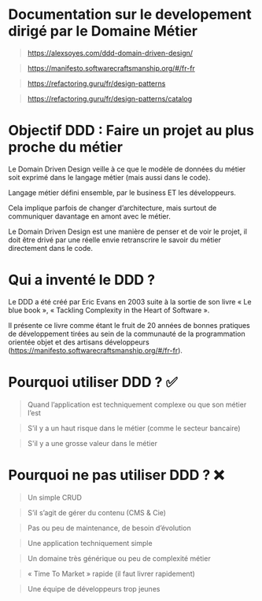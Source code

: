 # Documentation sur le developement dirigé par le Domaine Métier

> https://alexsoyes.com/ddd-domain-driven-design/

> https://manifesto.softwarecraftsmanship.org/#/fr-fr

> https://refactoring.guru/fr/design-patterns

> https://refactoring.guru/fr/design-patterns/catalog



# Objectif DDD : Faire un projet au plus proche du métier

Le Domain Driven Design veille à ce que le modèle de données du métier soit exprimé dans le langage métier (mais aussi dans le code).

Langage métier défini ensemble, par le business ET les développeurs.

Cela implique parfois de changer d’architecture, mais surtout de communiquer davantage en amont avec le métier.

Le Domain Driven Design est une manière de penser et de voir le projet, il doit être drivé par une réelle envie retranscrire le savoir du métier directement dans le code.

# Qui a inventé le DDD ?

Le DDD a été créé par Eric Evans en 2003 suite à la sortie de son livre « Le blue book », « Tackling Complexity in the Heart of Software ».

Il présente ce livre comme étant le fruit de 20 années de bonnes pratiques de développement tirées au sein de la communauté de la programmation orientée objet et des artisans développeurs (https://manifesto.softwarecraftsmanship.org/#/fr-fr).

# Pourquoi utiliser DDD ? ✅

> Quand l’application est techniquement complexe ou que son métier l’est

> S’il y a un haut risque dans le métier (comme le secteur bancaire)

> S'il y a une grosse valeur dans le métier

# Pourquoi ne pas utiliser DDD ? ❌

> Un simple CRUD

> S’il s’agit de gérer du contenu (CMS & Cie)

> Pas ou peu de maintenance, de besoin d’évolution

> Une application techniquement simple

> Un domaine très générique ou peu de complexité métier

> « Time To Market » rapide (il faut livrer rapidement)

> Une équipe de développeurs trop jeunes
